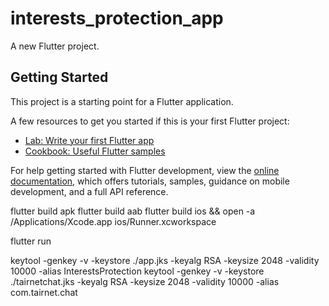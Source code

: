 # interests_protection_app

A new Flutter project.

## Getting Started

This project is a starting point for a Flutter application.

A few resources to get you started if this is your first Flutter project:

- [Lab: Write your first Flutter app](https://docs.flutter.dev/get-started/codelab)
- [Cookbook: Useful Flutter samples](https://docs.flutter.dev/cookbook)

For help getting started with Flutter development, view the
[online documentation](https://docs.flutter.dev/), which offers tutorials,
samples, guidance on mobile development, and a full API reference.

<!-- --dart-define=APP_LANGUAGE=zh 语言版本-->
<!-- --dart-define=APP_CHANNEL=0 渠道-->
<!-- --dart-define=APP_RELEASE=release 发布版-->

flutter build apk
flutter build aab
flutter build ios && open -a /Applications/Xcode.app ios/Runner.xcworkspace

<!-- --dart-define=APP_LANGUAGE=zh 语言版本-->
<!-- --dart-define=APP_CHANNEL=0 -->
<!-- --dart-define=APP_RELEASE=release -->

flutter run

<!-- 签名 java 1.8.0_202 -->

keytool -genkey -v -keystore ./app.jks -keyalg RSA -keysize 2048 -validity 10000 -alias InterestsProtection
keytool -genkey -v -keystore ./tairnetchat.jks -keyalg RSA -keysize 2048 -validity 10000 -alias com.tairnet.chat

<!--
local.properties

keyAlias=InterestsProtection
keyFile=../app.jks
keyPassword=InterestsProtection1234567890
storePassword=InterestsProtection1234567890
flutter.buildMode=debug
flutter.versionName=1.0.0
flutter.versionCode=220815

keyAlias=com.tairnet.chat
keyFile=../tairnetchat.jks
keyPassword=com.tairnet.chat_1234567890
storePassword=com.tairnet.chat_1234567890

Privacy - Bluetooth Always Usage Description 麒麟守护需要您的同意，开启蓝牙权限，获取当前位置，以提供所在地突发危机事件预警、紧急救援服务及附近用户动态信息等
Privacy - Bluetooth Peripheral Usage Description 麒麟守护需要您的同意，开启蓝牙权限，获取当前位置，以提供所在地突发危机事件预警、紧急救援服务及附近用户动态信息等

<string>bluetooth-peripheral</string>
 -->

<!-- cd D:\Android\Sdk\platform-tools  -->
 <!-- .\adb.exe connect 127.0.0.1:7555 -->

 <!-- cd /Users/chenjianshao/Library/Android/sdk/platform-tools  -->
 <!-- ./adb kill-server -->
 <!-- ./adb start-server -->
 <!-- ./adb devices -->
 <!-- ./adb connect 127.0.0.1:7555 -->
